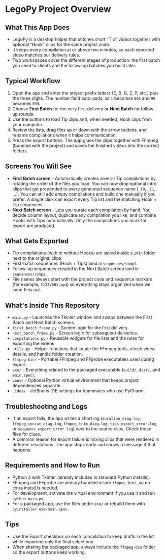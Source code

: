 ﻿# LegoPy Project Overview

## What This App Does

- LegoPy is a desktop helper that stitches short "Tip" videos together with optional "Hook" clips for the same project code.
- It keeps every compilation at or above two minutes, so each exported video matches our delivery rules.
- Two workspaces cover the different stages of production: the first batch you send to clients and the follow-up batches you build later.

## Typical Workflow

1. Open the app and enter the project prefix letters (E, B, G, Z, P, etc.) plus the three digits. The number field auto-pads, so `1` becomes `001` and `99` becomes `099`.
2. Choose **First Batch** for the very first delivery or **Next Batch** for follow-up rounds.
3. Use the buttons to load Tip clips and, when needed, Hook clips from your computer.
4. Review the lists, drag files up or down with the arrow buttons, and rename compilations when it helps communication.
5. Press the export buttons. The app glues the clips together with FFmpeg (bundled with the project) and saves the finished videos into the correct folders.

## Screens You Will See

- **First Batch screen** - Automatically creates several Tip compilations by rotating the order of the files you load. You can now drop optional intro clips that get prepended to every generated sequence name (`_I0`, `_I1`, ...). You can still add empty compilations and build one manually if you prefer. A single click can export every Tip list and the matching Hook + Tip sequences.
- **Next Batch screen** - Lets you curate each compilation by hand. You decide column layout, duplicate any compilation you like, and combine Hooks with Tips automatically. Only the compilations you mark for export are produced.

## What Gets Exported

- Tip compilations (with or without Hooks) are saved inside a `2min` folder next to the original clips.
- First-batch sequences (Hook + Tips) land in `sequences/comp1`.
- Follow-up sequences created in the Next Batch screen land in `sequences/comp2`.
- File names always start with the project code and sequence markers (for example, `E123V0H1.mp4`) so everything stays organized when we send files out.

## What's Inside This Repository

- `main.py` - Launches the Tkinter window and swaps between the First Batch and Next Batch screens.
- `first_batch_frame.py` - Screen logic for the first delivery.
- `next_batch_frame.py` - Screen logic for subsequent deliveries.
- `compilations.py` - Reusable widgets for file lists and the rules for exporting the videos.
- `utils.py` - Helper functions that locate the FFmpeg tools, check video details, and handle folder creation.
- `ffmpeg-bin/` - Portable FFmpeg and FFprobe executables used during export.
- `exe/` - Everything related to the packaged executable (`build/`, `dist/`, and `main.spec`).
- `venv/` - Optional Python virtual environment that keeps project dependencies separate.
- `.idea/` - JetBrains IDE settings for teammates who use PyCharm.

## Troubleshooting and Logs

- If an export fails, the app writes a short log (`duration_diag.log`, `ffmpeg_concat_diag.log`, `ffmpeg_trim_diag.log`, `tips_export_error.log`, or `sequence_export_error.log`) next to the source clips. Check these files for clues.
- A common reason for export failure is mixing clips that were rendered in different resolutions. The app stops early and shows a message if that happens.

## Requirements and How to Run

- Python 3 with Tkinter (already included in standard Python installs).
- FFmpeg and FFprobe are already bundled inside `ffmpeg-bin/`, so no extra install is needed.
- For development, activate the virtual environment if you use it and run `python main.py`.
- For a packaged app, use the files under `exe/` or rebuild them with `pyinstaller exe/main.spec`.

## Tips

- Use the Export checkbox on each compilation to keep drafts in the list while exporting only the final selections.
- When sharing the packaged app, always include the `ffmpeg-bin` folder so the export buttons keep working.
